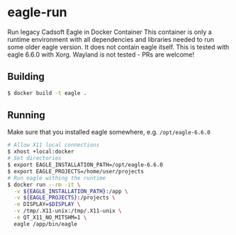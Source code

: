 # eagle-run

Run legacy Cadsoft Eagle in Docker Container
This container is only a runtime environment with all dependencies and libraries needed to run some older eagle version.
It does not contain eagle itself. This is tested with eagle 6.6.0 with Xorg. Wayland is not tested - PRs are welcome!

## Building

```sh
$ docker build -t eagle .
```

## Running



Make sure that you installed eagle somewhere, e.g. `/opt/eagle-6.6.0`

```sh
# Allow X11 local connections
$ xhost +local:docker
# Set directories
$ export EAGLE_INSTALLATION_PATH=/opt/eagle-6.6.0
$ export EAGLE_PROJECTS=/home/user/projects
# Run eagle withing the runtime
$ docker run --rm -it \
  -v ${EAGLE_INSTALLATION_PATH}:/app \
  -v ${EAGLE_PROJECTS}:/projects \
  -e DISPLAY=$DISPLAY \
  -v /tmp/.X11-unix:/tmp/.X11-unix \
  -e QT_X11_NO_MITSHM=1 \
  eagle /app/bin/eagle
```
